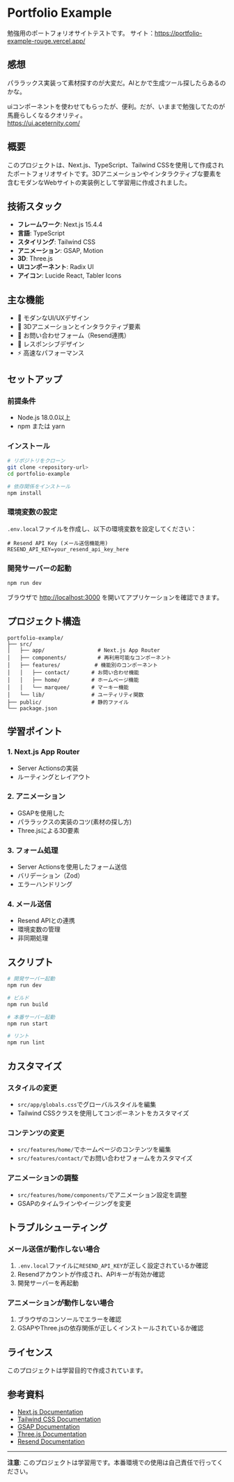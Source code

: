 # Portfolio Example

勉強用のポートフォリオサイトテストです。
サイト：https://portfolio-example-rouge.vercel.app/

## 感想

パララックス実装って素材探すのが大変だ。AIとかで生成ツール探したらあるのかな。<br>

uiコンポーネントを使わせてもらったが、便利。だが、いままで勉強してたのが馬鹿らしくなるクオリティ。<br>
https://ui.aceternity.com/

## 概要

このプロジェクトは、Next.js、TypeScript、Tailwind CSSを使用して作成されたポートフォリオサイトです。3Dアニメーションやインタラクティブな要素を含むモダンなWebサイトの実装例として学習用に作成されました。

## 技術スタック

- **フレームワーク**: Next.js 15.4.4
- **言語**: TypeScript
- **スタイリング**: Tailwind CSS
- **アニメーション**: GSAP, Motion
- **3D**: Three.js
- **UIコンポーネント**: Radix UI
- **アイコン**: Lucide React, Tabler Icons

## 主な機能

- 🎨 モダンなUI/UXデザイン
- 🌟 3Dアニメーションとインタラクティブ要素
- 📧 お問い合わせフォーム（Resend連携）
- 📱 レスポンシブデザイン
- ⚡ 高速なパフォーマンス

## セットアップ

### 前提条件

- Node.js 18.0.0以上
- npm または yarn

### インストール

```bash
# リポジトリをクローン
git clone <repository-url>
cd portfolio-example

# 依存関係をインストール
npm install
```

### 環境変数の設定

`.env.local`ファイルを作成し、以下の環境変数を設定してください：

```env
# Resend API Key (メール送信機能用)
RESEND_API_KEY=your_resend_api_key_here
```

### 開発サーバーの起動

```bash
npm run dev
```

ブラウザで [http://localhost:3000](http://localhost:3000) を開いてアプリケーションを確認できます。

## プロジェクト構造

```
portfolio-example/
├── src/
│   ├── app/                 # Next.js App Router
│   ├── components/          # 再利用可能なコンポーネント
│   ├── features/           # 機能別のコンポーネント
│   │   ├── contact/       # お問い合わせ機能
│   │   ├── home/          # ホームページ機能
│   │   └── marquee/       # マーキー機能
│   └── lib/               # ユーティリティ関数
├── public/                # 静的ファイル
└── package.json
```

## 学習ポイント

### 1. Next.js App Router

- Server Actionsの実装
- ルーティングとレイアウト

### 2. アニメーション

- GSAPを使用した
- パララックスの実装のコツ(素材の探し方)
- Three.jsによる3D要素

### 3. フォーム処理

- Server Actionsを使用したフォーム送信
- バリデーション（Zod）
- エラーハンドリング

### 4. メール送信

- Resend APIとの連携
- 環境変数の管理
- 非同期処理

## スクリプト

```bash
# 開発サーバー起動
npm run dev

# ビルド
npm run build

# 本番サーバー起動
npm run start

# リント
npm run lint
```

## カスタマイズ

### スタイルの変更

- `src/app/globals.css`でグローバルスタイルを編集
- Tailwind CSSクラスを使用してコンポーネントをカスタマイズ

### コンテンツの変更

- `src/features/home/`でホームページのコンテンツを編集
- `src/features/contact/`でお問い合わせフォームをカスタマイズ

### アニメーションの調整

- `src/features/home/components/`でアニメーション設定を調整
- GSAPのタイムラインやイージングを変更

## トラブルシューティング

### メール送信が動作しない場合

1. `.env.local`ファイルに`RESEND_API_KEY`が正しく設定されているか確認
2. Resendアカウントが作成され、APIキーが有効か確認
3. 開発サーバーを再起動

### アニメーションが動作しない場合

1. ブラウザのコンソールでエラーを確認
2. GSAPやThree.jsの依存関係が正しくインストールされているか確認

## ライセンス

このプロジェクトは学習目的で作成されています。

## 参考資料

- [Next.js Documentation](https://nextjs.org/docs)
- [Tailwind CSS Documentation](https://tailwindcss.com/docs)
- [GSAP Documentation](https://greensock.com/docs/)
- [Three.js Documentation](https://threejs.org/docs/)
- [Resend Documentation](https://resend.com/docs)

---

**注意**: このプロジェクトは学習用です。本番環境での使用は自己責任で行ってください。
